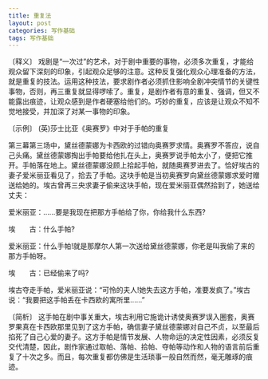 ```yaml
---
title: 重复法
layout: post
categories: 写作基础
tags: 写作基础
---
```


〔释义〕 戏剧是“一次过”的艺术，对于剧中重要的事物，必须多次重复，才能给观众留下深刻的印象，引起观众足够的注意。这种反复强化观众心理准备的方法，就是重复的技法。运用这种技法，要求剧作者必须抓住影响全剧冲突情节的关键性事物，否则，再三重复就显得啰嗦了。重复，是剧作者有意的重复、强调，但又不能露出痕迹，让观众感到是作者硬塞给他们的。巧妙的重复，应该是让观众不知不觉地接受，并加深了对某一事物的印象。

〔示例〕 (英)莎士比亚《奥赛罗》中对于手帕的重复

第三幕第三场中，黛丝德蒙娜为卡西欧的过错向奥赛罗求情。奥赛罗不答应，说自己头痛。黛丝德蒙娜掏出手帕要给他扎在头上，奥赛罗说手帕太小了，便把它推开。手帕落在地上。黛丝德蒙娜没顾上拾起手帕，就随奥赛罗进去了。恰好埃古的妻子爱米丽亚看见了，拾去了手帕。这块手帕是当初奥赛罗向黛丝德蒙娜求爱时赠送给她的。埃古曾再三央求妻子偷来这块手帕，现在爱米丽亚偶然拾到了，她送给丈夫：

爱米丽亚：……要是我现在把那方手帕给了你，你给我什么东西?

埃　　古：什么手帕?

爱米丽亚：什么手帕!就是那摩尔人第一次送给黛丝德蒙娜，你老是叫我偷了来的那方手帕呀。

埃　　古：已经偷来了吗?

埃古夺走手帕，爱米丽亚说：“可怜的夫人!她失去这方手帕，准要发疯了。”埃古说：“我要把这手帕丢在卡西欧的寓所里……”

〔简析〕 这手帕在剧中事关重大，埃古利用它施诡计诱使奥赛罗误入圈套，奥赛罗果真在卡西欧那里见到了这方手帕，确信妻子黛丝德蒙娜对自己不贞，以至最后掐死了自己心爱的妻子。这方手帕是情节发展、人物命运的决定性因素，必须反复交代清楚，因此，剧作家通过取帕、落帕、拾帕、夺帕等动作和人物的语言前后重复了十次之多。而且，每次重复都仿佛是生活琐事一般自然而然，毫无雕琢的痕迹。 